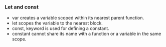 ### Let and const

-  var creates a variable scoped within its nearest parent function.
-  let scopes the variable to the nearest block.
-  const, keyword is used for defining a constant.
-  constant cannot share its name with a function or a variable in the same scope. 